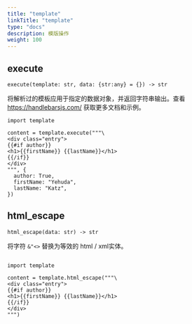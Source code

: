 ```yaml
---
title: "template"
linkTitle: "template"
type: "docs"
description: 模版操作
weight: 100
---
```


## execute

`execute(template: str, data: {str:any} = {}) -> str`

将解析过的模板应用于指定的数据对象，并返回字符串输出。查看 https://handlebarsjs.com/ 获取更多文档和示例。

```python3
import template

content = template.execute("""\
<div class="entry">
{{#if author}}
<h1>{{firstName}} {{lastName}}</h1>
{{/if}}
</div>
""", {
  author: True,
  firstName: "Yehuda",
  lastName: "Katz",
})
```

## html_escape

`html_escape(data: str) -> str`

将字符 `&"<>` 替换为等效的 html / xml实体。

```python3

import template

content = template.html_escape("""\
<div class="entry">
{{#if author}}
<h1>{{firstName}} {{lastName}}</h1>
{{/if}}
</div>
""")
```

